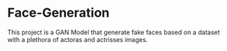 # Face-Generation
This project is a GAN Model that generate fake faces based on a dataset with a plethora of actoras and actrisses images.
